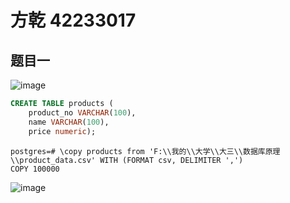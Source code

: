 # 方乾 42233017

## 题目一

![image](https://github.com/user-attachments/assets/43edff7a-4292-401c-80db-4a6a2f0bddfe)

```sql
CREATE TABLE products (
    product_no VARCHAR(100),
    name VARCHAR(100),
    price numeric);
```
```postgresql
postgres=# \copy products from 'F:\\我的\\大学\\大三\\数据库原理\\product_data.csv' WITH (FORMAT csv, DELIMITER ',')
COPY 100000
```
![image](https://github.com/user-attachments/assets/b3fb4df6-3b4b-4dfd-afea-f4cd8b5a9250)
